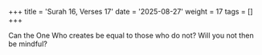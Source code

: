 +++
title = 'Surah 16, Verses 17'
date = '2025-08-27'
weight = 17
tags = []
+++

Can the One Who creates be equal to those who do not? Will you not then be mindful?